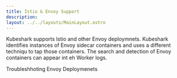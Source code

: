 ```yaml
---
title: Istio & Envoy Support
description: 
layout: ../../layouts/MainLayout.astro
---
```

Kubeshark supports Istio and other Envoy deploymnets.
Kubeshark identifies instances of Envoy sidecar containers and uses a different techniqu to tap those containers.
The search and detection of Envoy containers can appear int eh Worker logs.

Troubleshhoting Envoy Deploymenets
